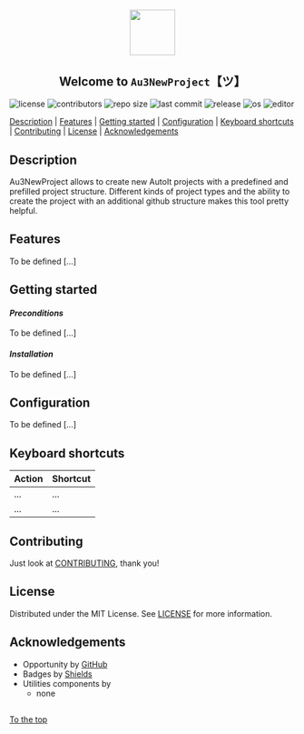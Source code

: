 #####

<p align="center">
    <img src="https://github.com/Sven-Seyfert/Au3NewProject/blob/master/media/favicon.ico" width="80" />
    <h2 align="center">Welcome to <code>Au3NewProject</code>【ツ】</h2>
</p>

![license](https://img.shields.io/badge/license-MIT-ff69b4.svg?style=flat-square&logo=spdx)
![contributors](https://img.shields.io/github/contributors/Sven-Seyfert/Au3NewProject.svg?style=flat-square&logo=github)
![repo size](https://img.shields.io/github/repo-size/Sven-Seyfert/Au3NewProject.svg?style=flat-square&logo=github)
![last commit](https://img.shields.io/github/last-commit/Sven-Seyfert/Au3NewProject.svg?style=flat-square&logo=github)
![release](https://img.shields.io/github/release/Sven-Seyfert/Au3NewProject.svg?style=flat-square&logo=github)
![os](https://img.shields.io/badge/os-windows-yellow.svg?style=flat-square&logo=windows)
![editor](https://img.shields.io/badge/editor-VSCode-blueviolet.svg?style=flat-square&logo=visual-studio-code)

[Description](#description) | [Features](#features) | [Getting started](#getting-started) | [Configuration](#configuration) | [Keyboard shortcuts](#keyboard-shortcuts) | [Contributing](#contributing) | [License](#license) | [Acknowledgements](#acknowledgements)

## Description

Au3NewProject allows to create new AutoIt projects with a predefined and prefilled project structure. Different kinds of project types and the ability to create the project with an additional github structure makes this tool pretty helpful.

## Features

To be defined [...]

## Getting started

#### *Preconditions*

To be defined [...]

#### *Installation*

To be defined [...]

## Configuration

To be defined [...]

## Keyboard shortcuts

| Action | Shortcut |
| :------| :------- |
| ...    | ...      |
| ...    | ...      |

## Contributing

Just look at [CONTRIBUTING](https://github.com/Sven-Seyfert/Au3NewProject/blob/master/docs/CONTRIBUTING.md), thank you!

## License

Distributed under the MIT License. See [LICENSE](https://github.com/Sven-Seyfert/Au3NewProject/blob/master/LICENSE.md) for more information.

## Acknowledgements

- Opportunity by [GitHub](https://github.com)
- Badges by [Shields](https://shields.io)
- Utilities components by
  - none

##

[To the top](#)
